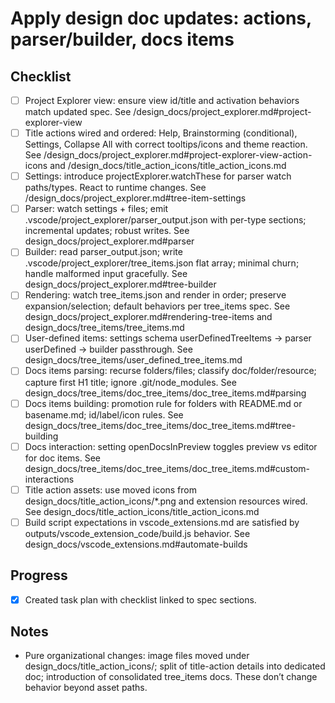 # Apply design doc updates: actions, parser/builder, docs items

## Checklist

- [ ] Project Explorer view: ensure view id/title and activation behaviors match updated spec. See /design_docs/project_explorer.md#project-explorer-view
- [ ] Title actions wired and ordered: Help, Brainstorming (conditional), Settings, Collapse All with correct tooltips/icons and theme reaction. See /design_docs/project_explorer.md#project-explorer-view-action-icons and /design_docs/title_action_icons/title_action_icons.md
- [ ] Settings: introduce projectExplorer.watchThese for parser watch paths/types. React to runtime changes. See /design_docs/project_explorer.md#tree-item-settings
- [ ] Parser: watch settings + files; emit .vscode/project_explorer/parser_output.json with per-type sections; incremental updates; robust writes. See design_docs/project_explorer.md#parser
- [ ] Builder: read parser_output.json; write .vscode/project_explorer/tree_items.json flat array; minimal churn; handle malformed input gracefully. See design_docs/project_explorer.md#tree-builder
- [ ] Rendering: watch tree_items.json and render in order; preserve expansion/selection; default behaviors per tree_items spec. See design_docs/project_explorer.md#rendering-tree-items and design_docs/tree_items/tree_items.md
- [ ] User-defined items: settings schema userDefinedTreeItems -> parser userDefined -> builder passthrough. See design_docs/tree_items/user_defined_tree_items.md
- [ ] Docs items parsing: recurse folders/files; classify doc/folder/resource; capture first H1 title; ignore .git/node_modules. See design_docs/tree_items/doc_tree_items/doc_tree_items.md#parsing
- [ ] Docs items building: promotion rule for folders with README.md or basename.md; id/label/icon rules. See design_docs/tree_items/doc_tree_items/doc_tree_items.md#tree-building
- [ ] Docs interaction: setting openDocsInPreview toggles preview vs editor for doc items. See design_docs/tree_items/doc_tree_items/doc_tree_items.md#custom-interactions
- [ ] Title action assets: use moved icons from design_docs/title_action_icons/*.png and extension resources wired. See design_docs/title_action_icons/title_action_icons.md
- [ ] Build script expectations in vscode_extensions.md are satisfied by outputs/vscode_extension_code/build.js behavior. See design_docs/vscode_extensions.md#automate-builds

## Progress

- [x] Created task plan with checklist linked to spec sections.

## Notes

- Pure organizational changes: image files moved under design_docs/title_action_icons/; split of title-action details into dedicated doc; introduction of consolidated tree_items docs. These don’t change behavior beyond asset paths.
